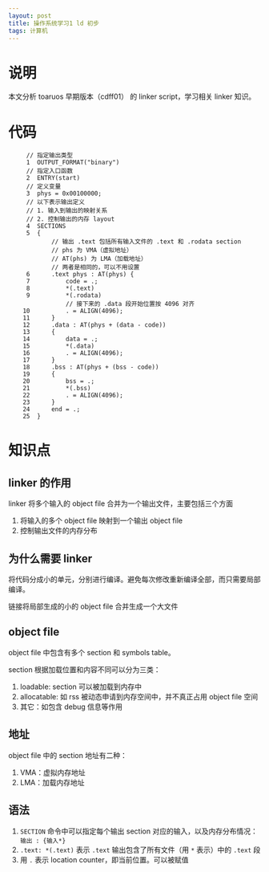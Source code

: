 ```yaml
---
layout: post
title: 操作系统学习1 ld 初步
tags: 计算机
---
```


# 说明

本文分析 toaruos 早期版本（cdff01） 的 linker script，学习相关 linker 知识。

# 代码

```ld
	 // 指定输出类型
     1	OUTPUT_FORMAT("binary")
	 // 指定入口函数
     2	ENTRY(start)
	 // 定义变量
     3	phys = 0x00100000;
	 // 以下表示输出定义
	 // 1. 输入到输出的映射关系
	 // 2. 控制输出的内存 layout
     4	SECTIONS
     5	{
     		// 输出 .text 包括所有输入文件的 .text 和 .rodata section
			// phs 为 VMA（虚拟地址）
			// AT(phs) 为 LMA（加载地址）
			// 两者是相同的，可以不用设置
     6		.text phys : AT(phys) {
     7			code = .;
     8			*(.text)
     9			*(.rodata)
		        // 接下来的 .data 段开始位置按 4096 对齐
    10			. = ALIGN(4096);
    11		}
    12		.data : AT(phys + (data - code))
    13		{
    14			data = .;
    15			*(.data)
    16			. = ALIGN(4096);
    17		}
    18		.bss : AT(phys + (bss - code))
    19		{
    20			bss = .;
    21			*(.bss)
    22			. = ALIGN(4096);
    23		}
    24		end = .;
    25	}
```

# 知识点

## linker 的作用

linker 将多个输入的 object file 合并为一个输出文件，主要包括三个方面

1. 将输入的多个 object file 映射到一个输出 object file
2. 控制输出文件的内存分布

## 为什么需要 linker

将代码分成小的单元，分别进行编译。避免每次修改重新编译全部，而只需要局部编译。

链接将局部生成的小的 object file 合并生成一个大文件

## object file

object file 中包含有多个 section 和 symbols table。

section 根据加载位置和内容不同可以分为三类：

1. loadable: section 可以被加载到内存中
2. allocatable: 如 rss 被动态申请到内存空间中，并不真正占用 object file 空间
3. 其它：如包含 debug 信息等作用

## 地址

object file 中的 section 地址有二种：

1. VMA：虚拟内存地址
2. LMA：加载内存地址

## 语法

1. `SECTION` 命令中可以指定每个输出 section 对应的输入，以及内存分布情况： `输出 : {输入*}`
2. `.text: *(.text)` 表示 `.text` 输出包含了所有文件（用 `*` 表示）中的 `.text` 段
3. 用 `.` 表示 location counter，即当前位置。可以被赋值

